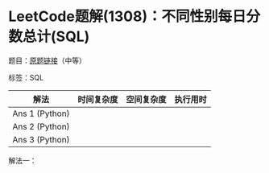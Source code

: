 # LeetCode题解(1308)：不同性别每日分数总计(SQL)

题目：[原题链接](https://leetcode-cn.com/problems/running-total-for-different-genders/)（中等）

标签：SQL

| 解法           | 时间复杂度 | 空间复杂度 | 执行用时 |
| -------------- | ---------- | ---------- | -------- |
| Ans 1 (Python) |            |            |          |
| Ans 2 (Python) |            |            |          |
| Ans 3 (Python) |            |            |          |

解法一：

